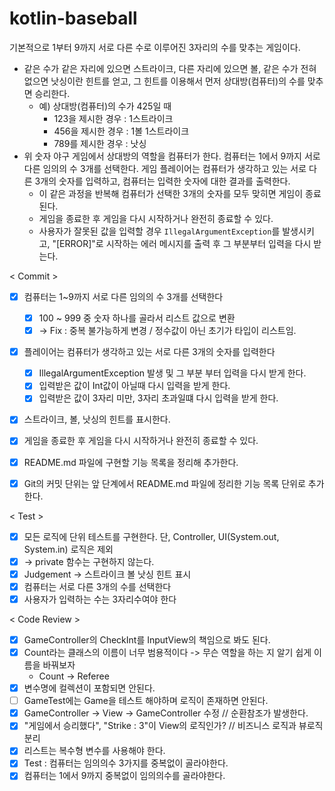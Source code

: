 # kotlin-baseball

기본적으로 1부터 9까지 서로 다른 수로 이루어진 3자리의 수를 맞추는 게임이다.

- 같은 수가 같은 자리에 있으면 스트라이크, 다른 자리에 있으면 볼, 같은 수가 전혀 없으면 낫싱이란 힌트를 얻고, 그 힌트를 이용해서 먼저 상대방(컴퓨터)의 수를 맞추면 승리한다.
    - 예) 상대방(컴퓨터)의 수가 425일 때
        - 123을 제시한 경우 : 1스트라이크
        - 456을 제시한 경우 : 1볼 1스트라이크
        - 789를 제시한 경우 : 낫싱
- 위 숫자 야구 게임에서 상대방의 역할을 컴퓨터가 한다. 컴퓨터는 1에서 9까지 서로 다른 임의의 수 3개를 선택한다. 게임 플레이어는 컴퓨터가 생각하고 있는 서로 다른 3개의 숫자를 입력하고, 컴퓨터는 입력한 숫자에 대한 결과를 출력한다.
    - 이 같은 과정을 반복해 컴퓨터가 선택한 3개의 숫자를 모두 맞히면 게임이 종료된다.
    - 게임을 종료한 후 게임을 다시 시작하거나 완전히 종료할 수 있다.
    - 사용자가 잘못된 값을 입력할 경우 `IllegalArgumentException`를 발생시키고, "[ERROR]"로 시작하는 에러 메시지를 출력 후 그 부분부터 입력을 다시 받는다.



< Commit > 
- [x] 컴퓨터는 1~9까지 서로 다른 임의의 수 3개를 선택한다   
  -[x] 100 ~ 999 중 숫자 하나를 골라서 리스트 값으로 변환
  - [x] -> Fix : 중복 불가능하게 변경 / 정수값이 아닌 초기가 타입이 리스트임.
- [x] 플레이어는 컴퓨터가 생각하고 있는 서로 다른 3개의 숫자를 입력한다
  - [x] IllegalArgumentException 발생 및 그 부분 부터 입력을 다시 받게 한다.
  - [x] 입력받은 값이 Int값이 아닐때 다시 입력을 받게 한다.
  - [x] 입력받은 값이 3자리 미만, 3자리 초과일떄 다시 입력을 받게 한다.
- [x] 스트라이크, 볼, 낫싱의 힌트를 표시한다.
- [x] 게임을 종료한 후 게임을 다시 시작하거나 완전히 종료할 수 있다.
- [x] README.md 파일에 구현할 기능 목록을 정리해 추가한다.
- [x] Git의 커밋 단위는 앞 단계에서 README.md 파일에 정리한 기능 목록 단위로 추가한다.


< Test >
- [x] 모든 로직에 단위 테스트를 구현한다. 단, Controller, UI(System.out, System.in) 로직은 제외
-  [x] -> private 함수는 구현하지 않는다.
-  [x] Judgement -> 스트라이크 볼 낫싱 힌트 표시 
-  [x] 컴퓨터는 서로 다른 3개의 수를 선택한다
-  [x] 사용자가 입력하는 수는 3자리수여야 한다

< Code Review >
- [x] GameController의 CheckInt를 InputView의 책임으로 봐도 된다.
- [x] Count라는 클래스의 이름이 너무 범용적이다 -> 무슨 역할을 하는 지 알기 쉽게 이름을 바꿔보자 
  - Count -> Referee
- [x] 변수명에 컬렉션이 포함되면 안된다. 
- [ ] GameTest에는 Game을 테스트 해야하며 로직이 존재하면 안된다.
- [x] GameController -> View -> GameController 수정 // 순환참조가 발생한다.
- [x] "게임에서 승리했다", "Strike : 3"이 View의 로직인가? // 비즈니스 로직과 뷰로직 분리 
- [x] 리스트는 복수형 변수를 사용해야 한다.
- [x] Test : 컴퓨터는 임의의수 3가지를 중복없이 골라야한다.
- [x] 컴퓨터는 1에서 9까지 중복없이 임의의수를 골라야한다.